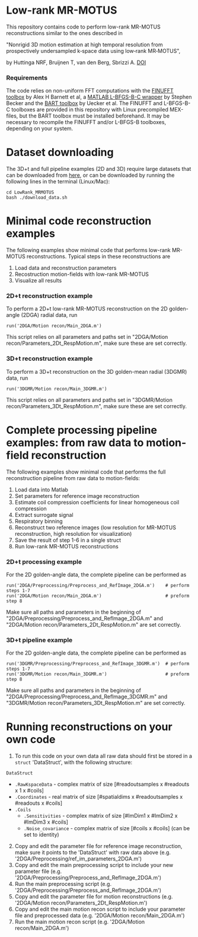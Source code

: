# Low-rank MR-MOTUS

This repository contains code to perform low-rank MR-MOTUS reconstructions similar to the ones described in 

"Nonrigid 3D motion estimation at high temporal resolution from prospectively undersampled k‐space data using low‐rank MR‐MOTUS",

by Huttinga NRF, Bruijnen T, van den Berg, Sbrizzi A. [DOI](https://doi.org/10.1002/mrm.28562)

### Requirements
The code relies on non-uniform FFT computations with the [FINUFFT toolbox](https://github.com/flatironinstitute/finufft) by Alex H Barnett et al, a [MATLAB L-BFGS-B-C wrapper](https://github.com/stephenbeckr/L-BFGS-B-C) by Stephen Becker and the [BART toolbox](https://github.com/mrirecon/bart) by Uecker et al. The FINUFFT and L-BFGS-B-C toolboxes are provided in this repository with Linux precompiled MEX-files, but the BART toolbox must be installed beforehand. It may be necessary to recompile the FINUFFT and/or L-BFGS-B toolboxes, depending on your system.

# Dataset downloading
The 3D+t and full pipeline examples (2D and 3D) require large datasets that can be downloaded from [here](https://surfdrive.surf.nl/files/index.php/s/QdOryuR8GKVSzao/), or can be downloaded by running the following lines in the terminal (Linux/Mac):
```
cd LowRank_MRMOTUS
bash ./download_data.sh
```


# Minimal code reconstruction examples
The following examples show minimal code that performs low-rank MR-MOTUS reconstructions. Typical steps in these reconstructions are
1. Load data and reconstruction parameters
2. Recostruction motion-fields with low-rank MR-MOTUS
3. Visualize all results

### 2D+t reconstruction example
To perform a 2D+t low-rank MR-MOTUS reconstruction on the 2D golden-angle (2DGA) radial data, run
``` 
run('2DGA/Motion recon/Main_2DGA.m')
```
This script relies on all parameters and paths set in "2DGA/Motion recon/Parameters_2Dt_RespMotion.m", make sure these are set correctly.

### 3D+t reconstruction example
To perform a 3D+t reconstruction on the 3D golden-mean radial (3DGMR) data, run
``` 
run('3DGMR/Motion recon/Main_3DGMR.m')
```
This script relies on all parameters and paths set in "3DGMR/Motion recon/Parameters_3Dt_RespMotion.m", make sure these are set correctly.

# Complete processing pipeline examples: from raw data to motion-field reconstruction
The following examples show minimal code that performs the full reconstruction pipeline from raw data to motion-fields:

1. Load data into Matlab
2. Set parameters for reference image reconstruction
3. Estimate coil compression coefficients for linear homogeneous coil compression
4. Extract surrogate signal
5. Respiratory binning
6. Reconstruct two reference images (low resolution for MR-MOTUS reconstruction, high resolution for visualization)
7. Save the result of step 1-6 in a single struct
8. Run low-rank MR-MOTUS reconstructions



### 2D+t processing example
For the 2D golden-angle data, the complete pipeline can be performed as
```
run('2DGA/Preprocessing/Preprocess_and_RefImage_2DGA.m')    # perform steps 1-7
run('2DGA/Motion recon/Main_2DGA.m')                        # preform step 8
```
Make sure all paths and parameters in the beginning of "2DGA/Preprocessing/Preprocess_and_RefImage_2DGA.m" and "2DGA/Motion recon/Parameters_2Dt_RespMotion.m" are set correctly.



### 3D+t pipeline example
For the 2D golden-angle data, the complete pipeline can be performed as
```
run('3DGMR/Preprocessing/Preprocess_and_RefImage_3DGMR.m')  # perform steps 1-7
run('3DGMR/Motion recon/Main_3DGMR.m')                      # preform step 8
```
Make sure all paths and parameters in the beginning of "2DGA/Preprocessing/Preprocess_and_RefImage_3DGMR.m" and "3DGMR/Motion recon/Parameters_3Dt_RespMotion.m" are set correctly.

# Running reconstructions on your own code
1. To run this code on your own data all raw data should first be stored in a `struct` 'DataStruct', with the following structure:

  `DataStruct`
  * `.RawKspaceData`        - complex matrix of size [#readoutsamples x #readouts x 1 x #coils]
  * `.Coordinates`          - real matrix of size [#spatialdims x #readoutsamples x #readouts x #coils]
  * `.Coils`          
    * `.Sensitivities`      - complex matrix of size [#ImDim1 x #ImDim2 x #ImDim3 x #coils]
    * `.Noise_covariance`   - complex matrix of size [#coils x #coils] (can be set to identity)

2. Copy and edit the parameter file for reference image reconstruction, make sure it points to the 'DataStruct' with raw data above (e.g. '2DGA/Preprocessing/ref_im_parameters_2DGA.m')
3. Copy and edit the main preprocessing script to include your new parameter file (e.g. '2DGA/Preprocessing/Preprocess_and_RefImage_2DGA.m')
3. Run the main preprocessing script (e.g. '2DGA/Preprocessing/Preprocess_and_RefImage_2DGA.m')
4. Copy and edit the parameter file for motion reconstructions (e.g. '2DGA/Motion recon/Parameters_2Dt_RespMotion.m')
4. Copy and edit the main motion recon script to include your parameter file and preprocessed data (e.g. '2DGA/Motion recon/Main_2DGA.m')
5. Run the main motion recon script (e.g. '2DGA/Motion recon/Main_2DGA.m')

